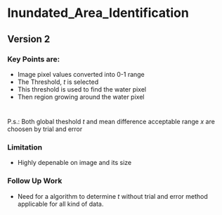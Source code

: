 # Inundated_Area_Identification
## Version 2
### Key Points are:
- Image pixel values converted into 0-1 range
- The Threshold, _t_ is selected 
- This threshold is used to find the water pixel
- Then region growing around the water pixel 
#
P.s.: Both global theshold _t_ and mean difference acceptable range _x_ are choosen by trial and error

### Limitation
- Highly depenable on image and its size

### Follow Up Work
- Need for a algorithm to determine _t_ without trial and error method applicable for all kind of data.
